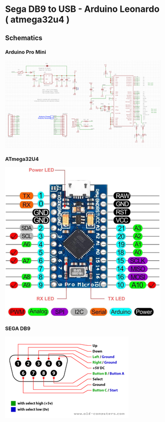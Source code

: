 # Sega DB9 to USB - Arduino Leonardo ( atmega32u4 )

## Schematics

### Arduino Pro Mini

![Arduino Pro Mini](imgs/108.FUNPRO-MICRO-AT32-9.png)

### ATmega32U4

![atmega32u4](imgs/71toLqm6SeL._AC_SL1500_.jpg)

### SEGA DB9

![sega db9](imgs/genesis_joystick.gif)
